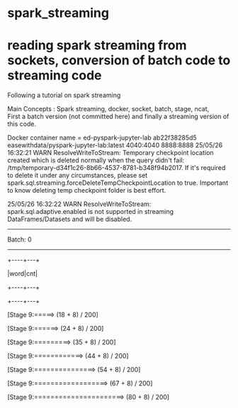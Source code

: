 # spark_streaming
# reading spark streaming from sockets, conversion of batch code to streaming code<br>
Following a tutorial on spark streaming<br>

Main Concepts : Spark streaming, docker, socket, batch, stage, ncat, <br>
First a batch version (not committed here) and finally a streaming version of this code.<br>


Docker container name = ed-pyspark-jupyter-lab
ab22f38285d5
easewithdata/pyspark-jupyter-lab:latest
4040:4040⁠
8888:8888⁠
25/05/26 16:32:21 WARN ResolveWriteToStream: Temporary checkpoint location created which is deleted normally when the query didn't fail: /tmp/temporary-d34f1c26-8b66-4537-8781-b348f94b2017. If it's required to delete it under any circumstances, please set spark.sql.streaming.forceDeleteTempCheckpointLocation to true. Important to know deleting temp checkpoint folder is best effort.


25/05/26 16:32:22 WARN ResolveWriteToStream: spark.sql.adaptive.enabled is not supported in streaming DataFrames/Datasets and will be disabled.


-------------------------------------------


Batch: 0


-------------------------------------------


+----+---+


|word|cnt|


+----+---+


+----+---+






[Stage 9:=====> (18 + 8) / 200]




[Stage 9:======> (24 + 8) / 200]




[Stage 9:=========> (35 + 8) / 200]




[Stage 9:============> (44 + 8) / 200]




[Stage 9:===============> (54 + 8) / 200]




[Stage 9:==================> (67 + 8) / 200]




[Stage 9:======================> (80 + 8) / 200]


